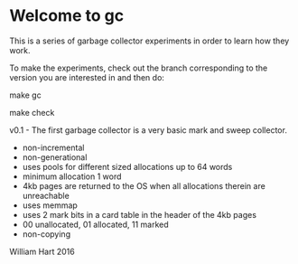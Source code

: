 # Welcome to gc

This is a series of garbage collector experiments in order to learn how they work.

To make the experiments, check out the branch corresponding to the version you are interested in and then do:

   make gc

   make check 

v0.1 - The first garbage collector is a very basic mark and sweep collector.

* non-incremental
* non-generational
* uses pools for different sized allocations up to 64 words
* minimum allocation 1 word
* 4kb pages are returned to the OS when all allocations therein are unreachable
* uses memmap
* uses 2 mark bits in a card table in the header of the 4kb pages
* 00 unallocated, 01 allocated, 11 marked
* non-copying

William Hart 2016

